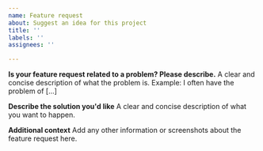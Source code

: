 ```yaml
---
name: Feature request
about: Suggest an idea for this project
title: ''
labels: ''
assignees: ''

---
```


**Is your feature request related to a problem? Please describe.**
A clear and concise description of what the problem is. Example: I often have the problem of [...]

**Describe the solution you'd like**
A clear and concise description of what you want to happen.

**Additional context**
Add any other information or screenshots about the feature request here.